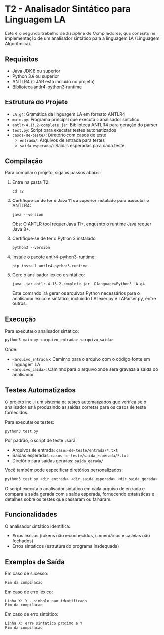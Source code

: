 # T2 - Analisador Sintático para Linguagem LA

Este é o segundo trabalho da disciplina de Compiladores, que consiste na implementação de um analisador sintático para a linguagem LA (Linguagem Algorítmica).

## Requisitos

- Java JDK 8 ou superior
- Python 3.6 ou superior
- ANTLR4 (o JAR está incluído no projeto)
- Biblioteca antlr4-python3-runtime

## Estrutura do Projeto

- `LA.g4`: Gramática da linguagem LA em formato ANTLR4
- `main.py`: Programa principal que executa o analisador sintático
- `antlr-4.13.2-complete.jar`: Biblioteca ANTLR4 para geração do parser
- `test.py`: Script para executar testes automatizados
- `casos-de-teste/`: Diretório com casos de teste
  - `entrada/`: Arquivos de entrada para testes
  - `saida_esperada/`: Saídas esperadas para cada teste

## Compilação

Para compilar o projeto, siga os passos abaixo:

1. Entre na pasta T2:

   ```
   cd T2
   ```

2. Certifique-se de ter o Java 11 ou superior instalado para executar o ANTLR4:

   ```
   java --version
   ```

   Obs: O ANTLR tool requer Java 11+, enquanto o runtime Java requer Java 8+.

3. Certifique-se de ter o Python 3 instalado

   ```
   python3 --version
   ```

4. Instale o pacote antlr4-python3-runtime:

   ```
   pip install antlr4-python3-runtime
   ```

5. Gere o analisador léxico e sintático:

   ```
   java -jar antlr-4.13.2-complete.jar -Dlanguage=Python3 LA.g4
   ```

   Este comando irá gerar os arquivos Python necessários para o analisador léxico e sintático, incluindo LALexer.py e LAParser.py, entre outros.

## Execução

Para executar o analisador sintático:

```bash
python3 main.py <arquivo_entrada> <arquivo_saida>
```

Onde:

- `<arquivo_entrada>`: Caminho para o arquivo com o código-fonte em linguagem LA
- `<arquivo_saida>`: Caminho para o arquivo onde será gravada a saída do analisador

## Testes Automatizados

O projeto inclui um sistema de testes automatizados que verifica se o analisador está produzindo as saídas corretas para os casos de teste fornecidos.

Para executar os testes:

```bash
python3 test.py
```

Por padrão, o script de teste usará:

- Arquivos de entrada: `casos-de-teste/entrada/*.txt`
- Saídas esperadas: `casos-de-teste/saida_esperada/*.txt`
- Diretório para saídas geradas: `saida_gerada/`

Você também pode especificar diretórios personalizados:

```bash
python3 test.py <dir_entrada> <dir_saida_esperada> <dir_saida_gerada>
```

O script executa o analisador sintático em cada arquivo de entrada e compara a saída gerada com a saída esperada, fornecendo estatísticas e detalhes sobre os testes que passaram ou falharam.

## Funcionalidades

O analisador sintático identifica:

- Erros léxicos (tokens não reconhecidos, comentários e cadeias não fechados)
- Erros sintáticos (estrutura do programa inadequada)

## Exemplos de Saída

Em caso de sucesso:

```
Fim da compilacao
```

Em caso de erro léxico:

```
Linha X: Y - simbolo nao identificado
Fim da compilacao
```

Em caso de erro sintático:

```
Linha X: erro sintatico proximo a Y
Fim da compilacao
```

